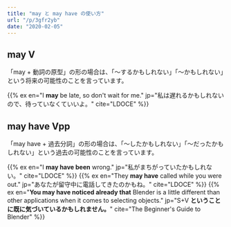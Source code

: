 ```yaml
---
title: "may と may have の使い方"
url: "/p/3gfr2yb"
date: "2020-02-05"
---
```


may V
----

「may + 動詞の原型」の形の場合は、「〜するかもしれない」「〜かもしれない」という将来の可能性のことを言っています。

{{% ex en="I __may__ be late, so don't wait for me." jp="私は遅れるかもしれないので、待っていなくていいよ。" cite="LDOCE" %}}


may have Vpp
----

「may have + 過去分詞」の形の場合は、「〜したかもしれない」「〜だったかもしれない」という過去の可能性のことを言っています。

{{% ex en="I __may have been__ wrong." jp="私がまちがっていたかもしれない。" cite="LDOCE" %}}
{{% ex en="They __may have__ called while you were out." jp="あなたが留守中に電話してきたのかもね。" cite="LDOCE" %}}
{{% ex en="__You may have noticed already that__ Blender is a little different than other applications when it comes to selecting objects." jp="S+V __ということに既に気づいているかもしれません。__" cite="The Beginner's Guide to Blender" %}}

